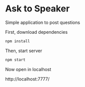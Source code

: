 Ask to Speaker
==================

Simple application to post questions

First, download dependencies

```bash
npm install
```

Then, start server

```bash
npm start
```

Now open in localhost

http://localhost:7777/